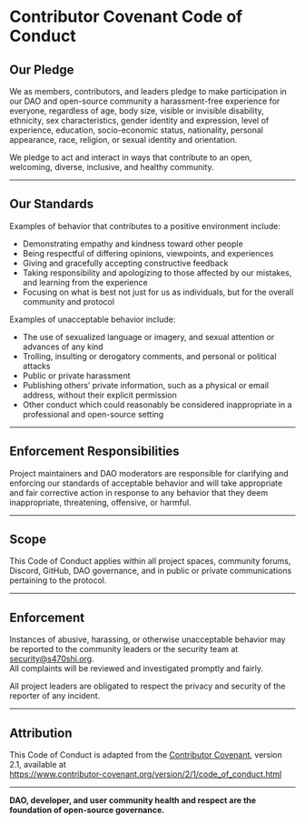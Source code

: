 # Contributor Covenant Code of Conduct

## Our Pledge

We as members, contributors, and leaders pledge to make participation in our DAO and open-source community a harassment-free experience for everyone, regardless of age, body size, visible or invisible disability, ethnicity, sex characteristics, gender identity and expression, level of experience, education, socio-economic status, nationality, personal appearance, race, religion, or sexual identity and orientation.

We pledge to act and interact in ways that contribute to an open, welcoming, diverse, inclusive, and healthy community.

---

## Our Standards

Examples of behavior that contributes to a positive environment include:

- Demonstrating empathy and kindness toward other people
- Being respectful of differing opinions, viewpoints, and experiences
- Giving and gracefully accepting constructive feedback
- Taking responsibility and apologizing to those affected by our mistakes, and learning from the experience
- Focusing on what is best not just for us as individuals, but for the overall community and protocol

Examples of unacceptable behavior include:

- The use of sexualized language or imagery, and sexual attention or advances of any kind
- Trolling, insulting or derogatory comments, and personal or political attacks
- Public or private harassment
- Publishing others’ private information, such as a physical or email address, without their explicit permission
- Other conduct which could reasonably be considered inappropriate in a professional and open-source setting

---

## Enforcement Responsibilities

Project maintainers and DAO moderators are responsible for clarifying and enforcing our standards of acceptable behavior and will take appropriate and fair corrective action in response to any behavior that they deem inappropriate, threatening, offensive, or harmful.

---

## Scope

This Code of Conduct applies within all project spaces, community forums, Discord, GitHub, DAO governance, and in public or private communications pertaining to the protocol.

---

## Enforcement

Instances of abusive, harassing, or otherwise unacceptable behavior may be reported to the community leaders or the security team at [security@s470shi.org](mailto:security@s470shi.org).  
All complaints will be reviewed and investigated promptly and fairly.

All project leaders are obligated to respect the privacy and security of the reporter of any incident.

---

## Attribution

This Code of Conduct is adapted from the [Contributor Covenant][homepage], version 2.1, available at  
https://www.contributor-covenant.org/version/2/1/code_of_conduct.html

[homepage]: https://www.contributor-covenant.org

---

**DAO, developer, and user community health and respect are the foundation of open-source governance.**
